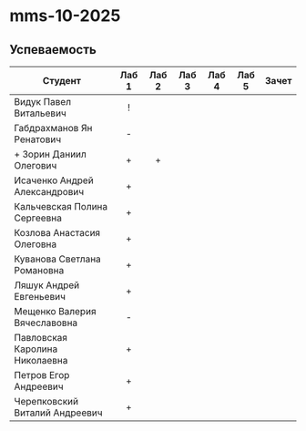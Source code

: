 # mms-10-2025


## Успеваемость
| Студент                        | Лаб 1 | Лаб 2 | Лаб 3 | Лаб 4 | Лаб 5 | Зачет |
| ------------------------------ | :---: | :---: | :---: | :---: | :---: | :---: |
| Видук Павел Витальевич         |   !   |       |       |       |       |       |
| Габдрахманов Ян Ренатович      |   -   |       |       |       |       |       |
| + Зорин Даниил Олегович        |   +   |   +   |       |       |       |       |
| Исаченко Андрей Александрович  |   +   |       |       |       |       |       |
| Кальчевская Полина Сергеевна   |   +   |       |       |       |       |       |
| Козлова Анастасия Олеговна     |   +   |       |       |       |       |       |
| Куванова Светлана Романовна    |   +   |       |       |       |       |       |
| Ляшук Андрей Евгеньевич        |   +   |       |       |       |       |       |
| Мещенко Валерия Вячеславовна   |   -   |       |       |       |       |       |
| Павловская Каролина Николаевна |   +   |       |       |       |       |       |
| Петров Егор Андреевич          |   +   |       |       |       |       |       |
| Черепковский Виталий Андреевич |   +   |       |       |       |       |       |
